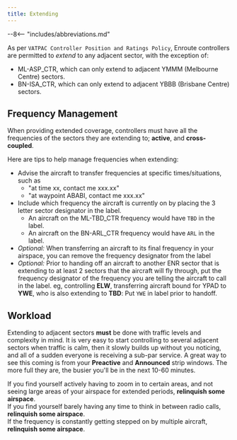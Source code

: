 ```yaml
---
title: Extending
---
```


--8<-- "includes/abbreviations.md"

As per `VATPAC Controller Position and Ratings Policy`, Enroute controllers are permitted to *extend* to any adjacent sector, with the exception of:

- ML-ASP_CTR, which can only extend to adjacent YMMM (Melbourne Centre) sectors.
- BN-ISA_CTR, which can only extend to adjacent YBBB (Brisbane Centre) sectors.

## Frequency Management
When providing extended coverage, controllers must have all the frequencies of the sectors they are extending to; **active**, and **cross-coupled**. 

Here are tips to help manage frequencies when extending:

- Advise the aircraft to transfer frequencies at specific times/situations, such as
    - "at time xx, contact me xxx.xx"
    - "at waypoint ABABI, contact me xxx.xx"
- Include which frequency the aircraft is currently on by placing the 3 letter sector designator in the label.
    - An aircraft on the ML-TBD_CTR frequency would have `TBD` in the label.
    - An aircraft on the BN-ARL_CTR frequency would have `ARL` in the label.
- *Optional:* When transferring an aircraft to its final frequency in your airspace, you can remove the frequency designator from the label
- *Optional:* Prior to handing off an aircraft to another ENR sector that is extending to at least 2 sectors that the aircraft will fly through, put the frequency designator of the frequency you are telling the aircraft to call in the label. eg, controlling **ELW**, transferring aircraft bound for YPAD to **YWE**, who is also extending to **TBD**: Put `YWE` in label prior to handoff.
## Workload
Extending to adjacent sectors **must** be done with traffic levels and complexity in mind. It is very easy to start controlling to several adjacent sectors when traffic is calm, then it slowly builds up without you noticing, and all of a sudden everyone is receiving a sub-par service. A great way to see this coming is from your **Preactive** and **Announced** strip windows. The more full they are, the busier you'll be in the next 10-60 minutes.

If you find yourself actively having to zoom in to certain areas, and not seeing large areas of your airspace for extended periods, **relinquish some airspace**.  
If you find yourself barely having any time to think in between radio calls, **relinquish some airspace**.  
If the frequency is constantly getting stepped on by multiple aircraft, **relinquish some airspace**.  